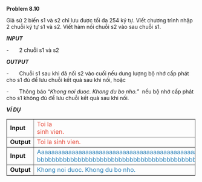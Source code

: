 <div class="problem_description" id="problem_description">
			<p><strong>Problem </strong><strong>8</strong><strong>.10</strong></p>

<p>Giả sử 2 biến s1 và s2 chỉ lưu được tối đa 254 ký tự. Viết chương trình nhập 2 chuỗi ký tự s1 và s2. Viết hàm nối chuỗi s2 vào sau chuỗi s1.</p>

<p><strong><em>INPUT&nbsp;&nbsp;&nbsp;&nbsp;&nbsp;&nbsp;&nbsp;&nbsp;&nbsp;&nbsp;&nbsp;&nbsp;&nbsp;&nbsp;&nbsp;&nbsp;&nbsp;&nbsp;&nbsp;&nbsp;&nbsp;&nbsp;&nbsp;&nbsp;&nbsp;&nbsp;&nbsp;&nbsp;&nbsp;&nbsp;&nbsp;&nbsp;&nbsp;&nbsp;&nbsp;&nbsp;&nbsp;&nbsp;&nbsp;&nbsp;&nbsp;&nbsp;&nbsp;&nbsp;&nbsp;&nbsp; </em></strong></p>

<p>-&nbsp;&nbsp;&nbsp;&nbsp;&nbsp;&nbsp; 2 chuỗi s1 và s2</p>

<p><strong><em>OUTPUT</em></strong></p>

<p>-&nbsp;&nbsp;&nbsp;&nbsp;&nbsp;&nbsp; Chuỗi s1 sau khi đã nối s2 vào cuối nếu dung lượng bộ nhớ cấp phát cho s1 đủ để lưu chuỗi kết quả sau khi nối, hoặc</p>

<p>-&nbsp;&nbsp;&nbsp;&nbsp;&nbsp;&nbsp; Thông báo “<em>Khong noi duoc. Khong du bo nho.”</em> &nbsp;nếu bộ nhớ cấp phát cho s1 không đủ để lưu chuỗi kết quả sau khi nối.</p>

<p><strong><em>VÍ DỤ</em></strong></p>

<table border="1" cellpadding="1" cellspacing="1" style="width:500px">
	<tbody>
		<tr>
			<td><strong>Input</span></strong></td>
			<td><span style="color:#e74c3c">Toi la</span><br>
			<span style="color:#e74c3c">sinh vien.</span></span></td>
		</tr>
		<tr>
			<td><strong>Output</span></strong></td>
			<td><span style="color:#e74c3c">Toi la sinh vien.</span></span></td>
		</tr>
		<tr>
			<td><strong>Input</strong></td>
			<td><span style="color:#2980b9">Aaaaaaaaaaaaaaaaaaaaaaaaaaaaaaaaaaaaaaaaaaaaaaaaaaaaaaaaaaaaaaaaaaaaaaaaaaaaaaaaaaaaaaaaaaaaaaaaaaaaaaaaaaaaaaaaaaaaaaaaaaaaaaaaaaaaaaaaaaaaaaaaaaaaaaaaaaaaaaaaaaaaaaaaaaaaaaaaaaaaaaaaaaaaaa<br>
			bbbbbbbbbbbbbbbbbbbbbbbbbbbbbbbbbbbbbbbbbbbbbbbbbbbbbbbbbbbbbbbbbbbbbbbbbbbbbbbbbbbbbbbbbbbbbbbbbbbbbbbbbbbbbbbbbbbbbbbbbbbbbbbbbbb</span></td>
		</tr>
		<tr>
			<td><strong>Output</strong></td>
			<td><span style="color:#2980b9">Khong noi duoc. Khong du bo nho.</span></td>
		</tr>
	</tbody>
</table>
